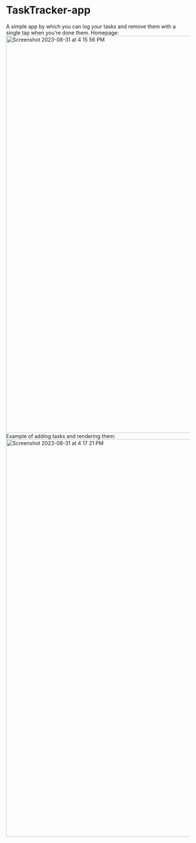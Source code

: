 # TaskTracker-app
A simple app by which you can log your tasks and remove them with a single tap when you're done them. 
Homepage:
<img width="1085" alt="Screenshot 2023-08-31 at 4 15 56 PM" src="https://github.com/mohamk29/TaskTracker-app/assets/49575465/d02f4628-f3dd-4e16-92dd-d9adaddb7eff">
Example of adding tasks and rendering them:
<img width="1086" alt="Screenshot 2023-08-31 at 4 17 21 PM" src="https://github.com/mohamk29/TaskTracker-app/assets/49575465/901d9461-d391-4e20-9120-d55860bfba40">
